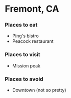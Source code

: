 # Fremont, CA


### Places to eat
- Ping's bistro
- Peacock restaurant

### Places to visit
- Mission peak

### Places to avoid
- Downtown (not so pretty)


